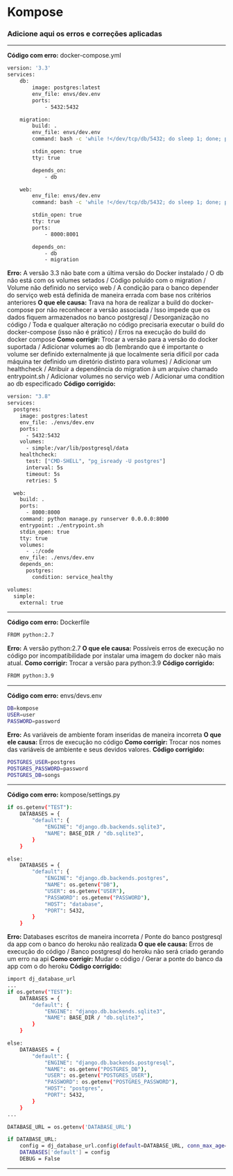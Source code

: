 # Kompose

### Adicione aqui os erros e correções aplicadas

---

**Código com erro:** docker-compose.yml

```sh
version: '3.3'
services:
    db:
        image: postgres:latest
        env_file: envs/dev.env
        ports:
            - 5432:5432

    migration:
        build: .
        env_file: envs/dev.env
        command: bash -c 'while !</dev/tcp/db/5432; do sleep 1; done; python manage.py migrate'

        stdin_open: true
        tty: true

        depends_on:
            - db

    web:
        env_file: envs/dev.env
        command: bash -c 'while !</dev/tcp/db/5432; do sleep 1; done; python manage.py runserver 0.0.0.0:8000'

        stdin_open: true
        tty: true
        ports:
            - 8000:8001

        depends_on:
            - db
            - migration
```

**Erro:** A versão 3.3 não bate com a última versão do Docker instalado / O db não está com os volumes setados / Código poluído com o migration / Volume não definido no serviço web / A condição para o banco depender do serviço web está definida de maneira errada com base nos critérios anteriores
**O que ele causa:** Trava na hora de realizar a build do docker-compose por não reconhecer a versão associada / Isso impede que os dados fiquem armazenados no banco postgresql / Desorganização no código / Toda e qualquer alteração no código precisaria executar o build do docker-compose (isso não é prático) / Erros na execução do build do docker compose
**Como corrigir:** Trocar a versão para a versão do docker suportada / Adicionar volumes ao db (lembrando que é importante o volume ser definido externalmente já que localmente seria difícil por cada máquina ter definido um diretório distinto para volumes) / Adicionar um healthcheck / Atribuir a dependência do migration à um arquivo chamado entrypoint.sh / Adicionar volumes no serviço web / Adicionar uma condition ao db especificado
**Código corrigido:**

```sh
version: "3.8"
services:
  postgres:
    image: postgres:latest
    env_file: ./envs/dev.env
    ports:
      - 5432:5432
    volumes:
      - simple:/var/lib/postgresql/data
    healthcheck:
      test: ["CMD-SHELL", "pg_isready -U postgres"]
      interval: 5s
      timeout: 5s
      retries: 5

  web:
    build: .
    ports:
      - 8000:8000
    command: python manage.py runserver 0.0.0.0:8000
    entrypoint: ./entrypoint.sh
    stdin_open: true
    tty: true
    volumes:
      - .:/code
    env_file: ./envs/dev.env
    depends_on:
      postgres:
        condition: service_healthy

volumes:
  simple:
    external: true
```

---

**Código com erro:** Dockerfile

```sh
FROM python:2.7
```

**Erro:** A versão python:2.7
**O que ele causa:** Possíveis erros de execução no código por incompatibilidade por instalar uma imagem do docker não mais atual.
**Como corrigir:** Trocar a versão para python:3.9
**Código corrigido:**

```sh
FROM python:3.9
```

---

**Código com erro:** envs/devs.env

```sh
DB=kompose
USER=user
PASSWORD=password
```

**Erro:** As variáveis de ambiente foram inseridas de maneira incorreta
**O que ele causa:** Erros de execução no código
**Como corrigir:** Trocar nos nomes das variáveis de ambiente e seus devidos valores.
**Código corrigido:**

```sh
POSTGRES_USER=postgres
POSTGRES_PASSWORD=password
POSTGRES_DB=songs
```

---

**Código com erro:** kompose/settings.py

```sh
if os.getenv("TEST"):
    DATABASES = {
        "default": {
            "ENGINE": "django.db.backends.sqlite3",
            "NAME": BASE_DIR / "db.sqlite3",
        }
    }

else:
    DATABASES = {
        "default": {
            "ENGINE": "django.db.backends.postgres",
            "NAME": os.getenv("DB"),
            "USER": os.getenv("USER"),
            "PASSWORD": os.getenv("PASSWORD"),
            "HOST": "database",
            "PORT": 5432,
        }
    }

```

**Erro:** Databases escritos de maneira incorreta / Ponte do banco postgresql da app com o banco do heroku não realizada
**O que ele causa:** Erros de execução do código / Banco postgresql do heroku não será criado gerando um erro na api
**Como corrigir:** Mudar o código / Gerar a ponte do banco da app com o do heroku
**Código corrigido:**

```sh
import dj_database_url
...
if os.getenv("TEST"):
    DATABASES = {
        "default": {
            "ENGINE": "django.db.backends.sqlite3",
            "NAME": BASE_DIR / "db.sqlite3",
        }
    }

else:
    DATABASES = {
        "default": {
            "ENGINE": "django.db.backends.postgresql",
            "NAME": os.getenv("POSTGRES_DB"),
            "USER": os.getenv("POSTGRES_USER"),
            "PASSWORD": os.getenv("POSTGRES_PASSWORD"),
            "HOST": "postgres",
            "PORT": 5432,
        }
    }
...

DATABASE_URL = os.getenv('DATABASE_URL')

if DATABASE_URL:
    config = dj_database_url.config(default=DATABASE_URL, conn_max_age=500, ssl_require=True)
    DATABASES['default'] = config
    DEBUG = False

```

---
